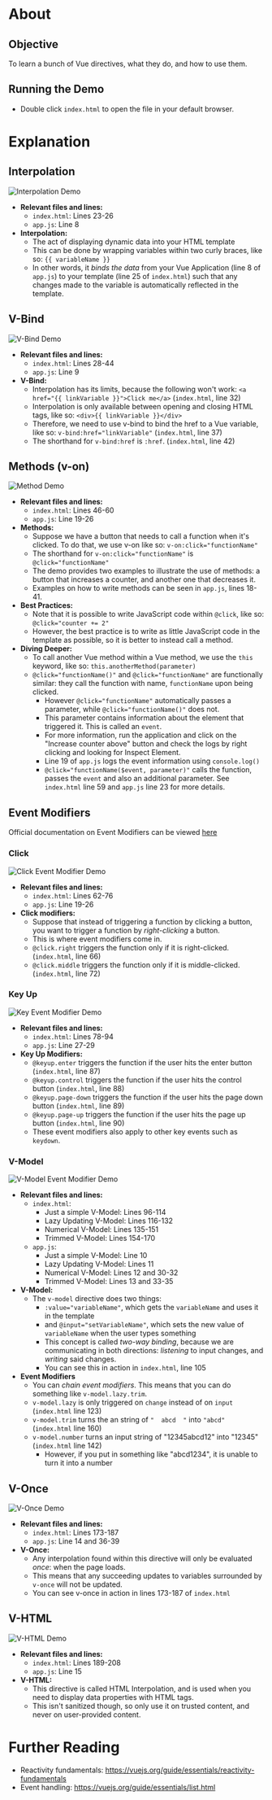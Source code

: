 # About
## Objective
To learn a bunch of Vue directives, what they do, and how to use them.

## Running the Demo
- Double click `index.html` to open the file in your default browser.

# Explanation
## Interpolation
![Interpolation Demo](guide/01-interpolation)
- **Relevant files and lines:** 
  - `index.html`: Lines 23-26
  - `app.js`: Line 8
- **Interpolation:**
  - The act of displaying dynamic data into your HTML template
  - This can be done by wrapping variables within two curly braces, like so: `{{ variableName }}`
  - In other words, it *binds the data* from your Vue Application (line 8 of `app.js`) to your template (line 25 of `index.html`) such that any changes made to the variable is automatically reflected in the template.

## V-Bind
![V-Bind Demo](guide/02-v-bind.png)
- **Relevant files and lines:** 
  - `index.html`: Lines 28-44
  - `app.js`: Line 9
- **V-Bind:**
  - Interpolation has its limits, because the following won't work: `<a href="{{ linkVariable }}">Click me</a>` (`index.html`, line 32)
  - Interpolation is only available between opening and closing HTML tags, like so: `<div>{{ linkVariable }}</div>`
  - Therefore, we need to use v-bind to bind the href to a Vue variable, like so: `v-bind:href="linkVariable"` (`index.html`, line 37)
  - The shorthand for `v-bind:href` is `:href`. (`index.html`, line 42)


## Methods (v-on)
![Method Demo](guide/03-methods.gif)
- **Relevant files and lines:** 
  - `index.html`: Lines 46-60
  - `app.js`: Line 19-26
- **Methods:**
  - Suppose we have a button that needs to call a function when it's clicked. To do that, we use v-on like so: `v-on:click="functionName"`
  - The shorthand for `v-on:click="functionName"` is `@click="functionName"`
  - The demo provides two examples to illustrate the use of methods: a button that increases a counter, and another one that decreases it.
  - Examples on how to write methods can be seen in `app.js`, lines 18-41.
- **Best Practices:**
  - Note that it is possible to write JavaScript code within `@click`, like so: `@click="counter += 2"`
  - However, the best practice is to write as little JavaScript code in the template as possible, so it is better to instead call a method.
- **Diving Deeper:**
  - To call another Vue method within a Vue method, we use the `this` keyword, like so: `this.anotherMethod(parameter)`
  - `@click="functionName()"` and `@click="functionName"` are functionally similar: they call the function with name, `functionName` upon being clicked.
    - However `@click="functionName"` automatically passes a parameter, while `@click="functionName()"` does not.
    - This parameter contains information about the element that triggered it. This is called an `event`.
    - For more information, run the application and click on the "Increase counter above" button and check the logs by right clicking and looking for Inspect Element.
    - Line 19 of `app.js` logs the event information using `console.log()`
    - `@click="functionName($event, parameter)"` calls the function, passes the `event` and also an additional parameter. See `index.html` line 59 and `app.js` line 23 for more details.


## Event Modifiers
Official documentation on Event Modifiers can be viewed [here](https://vuejs.org/guide/essentials/event-handling.html#event-modifiers)

### Click
![Click Event Modifier Demo](guide/04-click-event-modifiers.gif)
- **Relevant files and lines:** 
  - `index.html`: Lines 62-76
  - `app.js`: Line 19-26
- **Click modifiers:**
  - Suppose that instead of triggering a function by clicking a button, you want to trigger a function by *right-clicking* a button.
  - This is where event modifiers come in.
  - `@click.right` triggers the function only if it is right-clicked. (`index.html`, line 66)
  - `@click.middle` triggers the function only if it is middle-clicked. (`index.html`, line 72)

### Key Up
![Key Event Modifier Demo](guide/05-key-event-modifiers.gif)
- **Relevant files and lines:** 
  - `index.html`: Lines 78-94
  - `app.js`: Line 27-29
- **Key Up Modifiers:**
  - `@keyup.enter` triggers the function if the user hits the enter button (`index.html`, line 87)
  - `@keyup.control` triggers the function if the user hits the control button (`index.html`, line 88)
  - `@keyup.page-down` triggers the function if the user hits the page down button (`index.html`, line 89)
  - `@keyup.page-up` triggers the function if the user hits the page up button (`index.html`, line 90)
  - These event modifiers also apply to other key events such as `keydown`.

### V-Model
![V-Model Event Modifier Demo](guide/06-v-model-event-modifiers.gif)
- **Relevant files and lines:** 
  - `index.html`:
    - Just a simple V-Model: Lines 96-114
    - Lazy Updating V-Model: Lines 116-132
    - Numerical V-Model: Lines 135-151
    - Trimmed V-Model: Lines 154-170
  - `app.js`:
    - Just a simple V-Model: Line 10
    - Lazy Updating V-Model: Lines 11 
    - Numerical V-Model: Lines 12 and 30-32
    - Trimmed V-Model: Lines 13 and 33-35
- **V-Model:**
  - The `v-model` directive does two things:
    - `:value="variableName"`, which gets the `variableName` and uses it in the template
    - and `@input="setVariableName"`, which sets the new value of `variableName` when the user types something
    - This concept is called *two-way binding*, because we are communicating in both directions: *listening* to input changes, and *writing* said changes.
    - You can see this in action in `index.html`, line 105
- **Event Modifiers**
  - You can *chain event modifiers*. This means that you can do something like `v-model.lazy.trim`.
  - `v-model.lazy` is only triggered on `change` instead of on `input` (`index.html` line 123)
  - `v-model.trim` turns the an string of `"  abcd  "` into `"abcd"` (`index.html` line 160)
  - `v-model.number` turns an input string of "12345abcd12" into "12345"  (`index.html` line 142)
    - However, if you put in something like "abcd1234", it is unable to turn it into a number

## V-Once
![V-Once Demo](guide/07-v-once.gif)
- **Relevant files and lines:** 
  - `index.html`: Lines 173-187
  - `app.js`: Line 14 and 36-39
- **V-Once:**
  - Any interpolation found within this directive will only be evaluated *once*: when the page loads.
  - This means that any succeeding updates to variables surrounded by `v-once` will not be updated.
  - You can see v-once in action in lines 173-187 of `index.html`

## V-HTML
![V-HTML Demo](guide/08-v-html.gif)
- **Relevant files and lines:** 
  - `index.html`: Lines 189-208
  - `app.js`: Line 15
- **V-HTML:**
  - This directive is called HTML Interpolation, and is used when you need to display data properties with HTML tags.
  - This isn't sanitized though, so only use it on trusted content, and never on user-provided content.

# Further Reading
- Reactivity fundamentals: https://vuejs.org/guide/essentials/reactivity-fundamentals
- Event handling: https://vuejs.org/guide/essentials/list.html